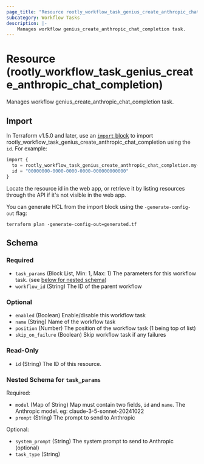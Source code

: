 ```yaml
---
page_title: "Resource rootly_workflow_task_genius_create_anthropic_chat_completion - terraform-provider-rootly"
subcategory: Workflow Tasks
description: |-
    Manages workflow genius_create_anthropic_chat_completion task.
---
```


# Resource (rootly_workflow_task_genius_create_anthropic_chat_completion)

Manages workflow genius_create_anthropic_chat_completion task.



## Import

In Terraform v1.5.0 and later, use an [`import` block](https://developer.hashicorp.com/terraform/language/import) to import rootly_workflow_task_genius_create_anthropic_chat_completion using the `id`. For example:

```terraform
import {
  to = rootly_workflow_task_genius_create_anthropic_chat_completion.my-resource
  id = "00000000-0000-0000-0000-000000000000"
}
```

Locate the resource id in the web app, or retrieve it by listing resources through the API if it's not visible in the web app.

You can generate HCL from the import block using the `-generate-config-out` flag:

```console
terraform plan -generate-config-out=generated.tf
```

<!-- schema generated by tfplugindocs -->
## Schema

### Required

- `task_params` (Block List, Min: 1, Max: 1) The parameters for this workflow task. (see [below for nested schema](#nestedblock--task_params))
- `workflow_id` (String) The ID of the parent workflow

### Optional

- `enabled` (Boolean) Enable/disable this workflow task
- `name` (String) Name of the workflow task
- `position` (Number) The position of the workflow task (1 being top of list)
- `skip_on_failure` (Boolean) Skip workflow task if any failures

### Read-Only

- `id` (String) The ID of this resource.

<a id="nestedblock--task_params"></a>
### Nested Schema for `task_params`

Required:

- `model` (Map of String) Map must contain two fields, `id` and `name`. The Anthropic model. eg: claude-3-5-sonnet-20241022
- `prompt` (String) The prompt to send to Anthropic

Optional:

- `system_prompt` (String) The system prompt to send to Anthropic (optional)
- `task_type` (String)
